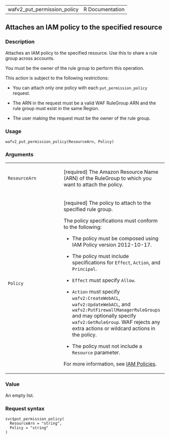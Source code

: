 <table style="width: 100%;">
<tbody>
<tr class="odd">
<td>wafv2_put_permission_policy</td>
<td style="text-align: right;">R Documentation</td>
</tr>
</tbody>
</table>

## Attaches an IAM policy to the specified resource

### Description

Attaches an IAM policy to the specified resource. Use this to share a
rule group across accounts.

You must be the owner of the rule group to perform this operation.

This action is subject to the following restrictions:

-   You can attach only one policy with each `put_permission_policy`
    request.

-   The ARN in the request must be a valid WAF RuleGroup ARN and the
    rule group must exist in the same Region.

-   The user making the request must be the owner of the rule group.

### Usage

    wafv2_put_permission_policy(ResourceArn, Policy)

### Arguments

<table>
<colgroup>
<col style="width: 35%" />
<col style="width: 65%" />
</colgroup>
<tbody>
<tr class="odd">
<td><code
id="wafv2_put_permission_policy_:_ResourceArn">ResourceArn</code></td>
<td><p>[required] The Amazon Resource Name (ARN) of the RuleGroup to
which you want to attach the policy.</p></td>
</tr>
<tr class="even">
<td><code id="wafv2_put_permission_policy_:_Policy">Policy</code></td>
<td><p>[required] The policy to attach to the specified rule group.</p>
<p>The policy specifications must conform to the following:</p>
<ul>
<li><p>The policy must be composed using IAM Policy version
2012-10-17.</p></li>
<li><p>The policy must include specifications for <code>Effect</code>,
<code>Action</code>, and <code>Principal</code>.</p></li>
<li><p><code>Effect</code> must specify <code>Allow</code>.</p></li>
<li><p><code>Action</code> must specify <code>wafv2:CreateWebACL</code>,
<code>wafv2:UpdateWebACL</code>, and
<code>wafv2:PutFirewallManagerRuleGroups</code> and may optionally
specify <code>wafv2:GetRuleGroup</code>. WAF rejects any extra actions
or wildcard actions in the policy.</p></li>
<li><p>The policy must not include a <code>Resource</code>
parameter.</p></li>
</ul>
<p>For more information, see <a
href="https://docs.aws.amazon.com/IAM/latest/UserGuide/access_policies.html">IAM
Policies</a>.</p></td>
</tr>
</tbody>
</table>

### Value

An empty list.

### Request syntax

    svc$put_permission_policy(
      ResourceArn = "string",
      Policy = "string"
    )
